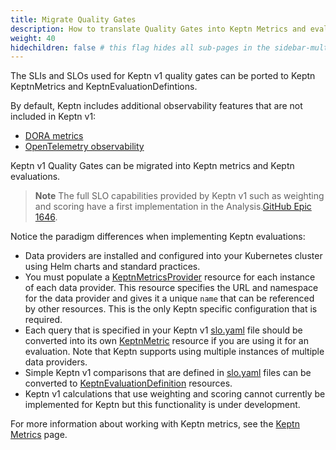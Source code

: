 ```yaml
---
title: Migrate Quality Gates
description: How to translate Quality Gates into Keptn Metrics and evaluations
weight: 40
hidechildren: false # this flag hides all sub-pages in the sidebar-multicard.html
---
```


The SLIs and SLOs used for Keptn v1 quality gates can be ported to
Keptn KeptnMetrics and KeptnEvaluationDefintions.

By default, Keptn includes additional observability features
that are not included in Keptn v1:

* [DORA metrics](../../implementing/dora)
* [OpenTelemetry observability](../../implementing/otel.md)

Keptn v1 Quality Gates can be migrated into Keptn metrics
and Keptn evaluations.

> **Note**
The full SLO capabilities
provided by Keptn v1 such as weighting and scoring
have a first implementation in the Analysis.[GitHub Epic 1646](https://github.com/keptn/lifecycle-toolkit/issues/1646).

Notice the paradigm differences when implementing Keptn evaluations:

* Data providers are installed and configured into your Kubernetes cluster
  using Helm charts and standard practices.
* You must populate a
  [KeptnMetricsProvider](../../yaml-crd-ref/metricsprovider.md) resource
  for each instance of each data provider.
  This resource specifies the URL and namespace for the data provider
  and gives it a unique `name` that can be referenced by other resources.
  This is the only Keptn specific configuration that is required.
* Each query that is specified in your Keptn v1
  [slo.yaml](https://keptn.sh/docs/1.0.x/reference/files/sli/) file
  should be converted into its own
  [KeptnMetric](../../yaml-crd-ref/metric.md) resource
  if you are using it for an evaluation.
  Note that Keptn supports using multiple instances of multiple data providers.
* Simple Keptn v1 comparisons that are defined in
  [slo.yaml](https://keptn.sh/docs/1.0.x/reference/files/slo/)
  files can be converted to
  [KeptnEvaluationDefinition](../../yaml-crd-ref/evaluationdefinition.md)
  resources.
* Keptn v1 calculations that use weighting and scoring
  cannot currently be implemented for Keptn
  but this functionality is under development.

For more information about working with Keptn metrics, see the
[Keptn Metrics](../../implementing/evaluatemetrics.md)
page.
